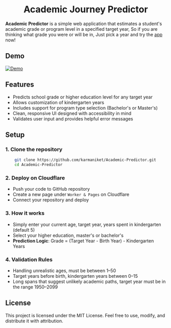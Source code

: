 <h1 align="center">Academic Journey Predictor</h1>

**Academic Predictor** is a simple web application that estimates a student's academic grade or program level in a specified target year, So if you are thinking what grade you were or will be in, Just pick a year and try the [app](https://academicpredictor.pages.dev) now!

## Demo

[![Demo](https://img.youtube.com/vi/RUwyvUAB8Ns/maxresdefault.jpg)](https://youtu.be/RUwyvUAB8Ns)

## Features

- Predicts school grade or higher education level for any target year
- Allows customization of kindergarten years
- Includes support for program type selection (Bachelor's or Master's)
- Clean, responsive UI designed with accessibility in mind
- Validates user input and provides helpful error messages

## Setup

### 1. Clone the repository

```bash
    git clone https://github.com/karmaniket/Academic-Predictor.git
    cd Academic-Predictor
```

### 2. Deploy on Cloudflare

- Push your code to GitHub repository
- Create a new page under `Worker & Pages` on Cloudflare
- Connect your repository and deploy

### 3. How it works

- Simply enter your current age, target year, years spent in kindergarten (default 5)
- Select your higher education, master's or bachelor's
- **Prediction Logic**: Grade = (Target Year - Birth Year) - Kindergarten Years

### 4. Validation Rules

- Handling unrealistic ages, must be between 1–50
- Target years before birth, kindergarten years between 0–15
- Long spans that suggest unlikely academic paths, target year must be in the range 1950–2099

## License

This project is licensed under the MIT License. Feel free to use, modify, and distribute it with attribution.
